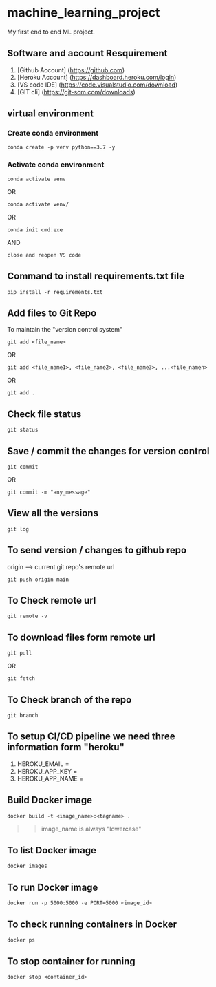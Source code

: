 # machine_learning_project
My first end to end ML project.

## Software and account Resquirement
1. [Github Account] (https://github.com)
2. [Heroku Account] (https://dashboard.heroku.com/login)
3. [VS code IDE] (https://code.visualstudio.com/download)
4. [GIT cli] (https://git-scm.com/downloads)
 
## virtual environment
### Create conda environment 
```
conda create -p venv python==3.7 -y
```

### Activate conda environment
```
conda activate venv
```
OR
```
conda activate venv/
```
OR
```
conda init cmd.exe
```
AND
```
close and reopen VS code
```

## Command to install requirements.txt file
```
pip install -r requirements.txt
```  

## Add files to Git Repo
To maintain the "version control system"
```
git add <file_name>
```
OR
```
git add <file_name1>, <file_name2>, <file_name3>, ...<file_namen>
```
OR
```
git add .
```

## Check file status
```
git status
```
## Save / commit the changes for version control 
```
git commit
```
OR 
```
git commit -m "any_message"
```

## View all the versions
```
git log
```

## To send version / changes to github repo
origin --> current git repo's remote url
```
git push origin main
```

## To Check remote url
```
git remote -v
```

## To download files form remote url
```
git pull
```
OR
```
git fetch
```

## To Check branch of the repo
```
git branch
```

## To setup CI/CD pipeline we need three information form "heroku"
1. HEROKU_EMAIL = 
2. HEROKU_APP_KEY = 
3. HEROKU_APP_NAME = 
## Build Docker image
```
docker build -t <image_name>:<tagname> .
```
>> image_name is always "lowercase"

## To list Docker image
```
docker images
```

## To run Docker image
```
docker run -p 5000:5000 -e PORT=5000 <image_id>
```

## To check running containers in Docker 
```
docker ps
```

## To stop container for running
```
docker stop <container_id>
```